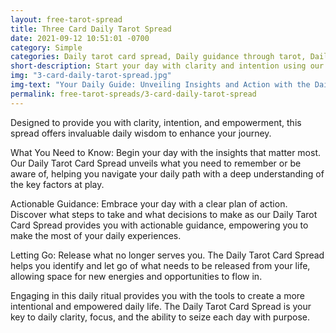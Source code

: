 ```yaml
---
layout: free-tarot-spread
title: Three Card Daily Tarot Spread
date: 2021-09-12 10:51:01 -0700
category: Simple
categories: Daily tarot card spread, Daily guidance through tarot, Daily insights with tarot cards, Empowering daily tarot readings, Tarot for daily clarity, Daily intention setting with tarot, Daily tarot guidance and advice, Understanding daily challenges with tarot, Releasing negativity with daily tarot, Seizing daily opportunities through tarot, Daily tarot card meanings, Optimizing your day with tarot, Personal growth through daily tarot, Tarot for daily empowerment, Setting intentions for the day with tarot
short-description: Start your day with clarity and intention using our Daily Tarot Card Spread. Discover what you need to know, what actions to take, and what to release for a more fulfilling and empowered daily journey.
img: "3-card-daily-tarot-spread.jpg"
img-text: "Your Daily Guide: Unveiling Insights and Action with the Daily Tarot Card Spread"
permalink: free-tarot-spreads/3-card-daily-tarot-spread
---
```


Designed to provide you with clarity, intention, and empowerment, this spread offers invaluable daily wisdom to enhance your journey.

What You Need to Know: Begin your day with the insights that matter most. Our Daily Tarot Card Spread unveils what you need to remember or be aware of, helping you navigate your daily path with a deep understanding of the key factors at play.

Actionable Guidance: Embrace your day with a clear plan of action. Discover what steps to take and what decisions to make as our Daily Tarot Card Spread provides you with actionable guidance, empowering you to make the most of your daily experiences.

Letting Go: Release what no longer serves you. The Daily Tarot Card Spread helps you identify and let go of what needs to be released from your life, allowing space for new energies and opportunities to flow in.

Engaging in this daily ritual provides you with the tools to create a more intentional and empowered daily life. The Daily Tarot Card Spread is your key to daily clarity, focus, and the ability to seize each day with purpose.